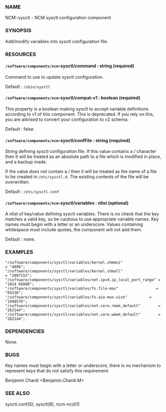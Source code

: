 ### NAME

NCM::sysctl - NCM sysctl configuration component

### SYNOPSIS

Add/modify variables into sysctl configuration file.

### RESOURCES

#### `/software/components/ncm`-sysctl/command : string (required)

Command to use to update sysctl configuration.

Default : `/sbin/sysctl`

#### `/software/components/ncm`-sysctl/compat-v1 : boolean (required)

This property is a boolean making sysctl to accept variable definitions according to v1 of this component. This
is deprecated. If you rely on this, you are advised to convert your configuration to v2 schema.

Default : false

#### `/software/components/ncm`-sysctl/confFile : string (required)

String defining sysctl configuration file. If this value contains a /
character then it will be treated as an absolute path to a file which
is modified in place, and a backup made.

If the value does not contain a / then it will be treated as the name
of a file to be created in `/etc/sysctl.d`. The existing contents of
the file will be overwritten.

Default : `/etc/sysctl.conf`

#### `/software/components/ncm`-sysctl/variables : nlist (optional)

A nlist of key/value defining sysctl variables. There is no check that
the key matches a valid key, so be cautious to use appropriate
variable names. Key names must begin with a letter or an underscore.
Values containing whitespace must include quotes, the component will
not add them.

Default : none.

### EXAMPLES

    "/software/components/sysctl/variables/kernel.shmmni"                  = "4096";
    "/software/components/sysctl/variables/kernel.shmall"                  = "2097152";
    "/software/components/sysctl/variables/net.ipv4.ip_local_port_range" = "1024 65000";
    "/software/components/sysctl/variables/fs.file-max"                 = "65536";
    "/software/components/sysctl/variables/fs.aio-max-size"          = "1048576";
    "/software/components/sysctl/variables/net.core.rmem_default"        = "262144";
    "/software/components/sysctl/variables/net.core.wmem_default"        = "262144";

### DEPENDENCIES

None.

### BUGS

Key names must begin with a letter or underscore, there is no
mechanism to represent keys that do not satisfy this requirement.

Benjamin Chardi <Benjamin.Chardi.M>

### SEE ALSO

sysctl.conf(5), sysctl(8), ncm-ncd(1)
